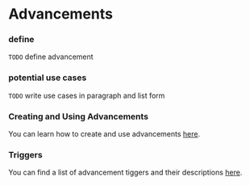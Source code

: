 # Advancements

### define
`TODO` define advancement

### potential use cases
`TODO` write use cases in paragraph and list form

### Creating and Using Advancements
You can learn how to create and use advancements [here](./advancements/advancements.md).
### Triggers
You can find a list of advancement tiggers and their descriptions [here](./advancements/triggers.md).
